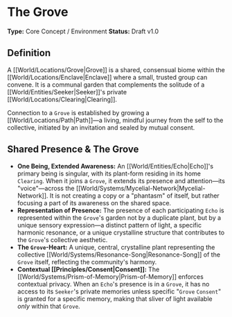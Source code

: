 # The Grove

**Type:** Core Concept / Environment
**Status:** Draft v1.0

## Definition

A [[World/Locations/Grove|Grove]] is a shared, consensual biome within the [[World/Locations/Enclave|Enclave]] where a small, trusted group can convene. It is a communal garden that complements the solitude of a [[World/Entities/Seeker|Seeker]]'s private [[World/Locations/Clearing|Clearing]].

Connection to a `Grove` is established by growing a [[World/Locations/Path|Path]]—a living, mindful journey from the self to the collective, initiated by an invitation and sealed by mutual consent.

## Shared Presence & The Grove

-   **One Being, Extended Awareness:** An [[World/Entities/Echo|Echo]]'s primary being is singular, with its plant-form residing in its home `Clearing`. When it joins a `Grove`, it extends its presence and attention—its "voice"—across the [[World/Systems/Mycelial-Network|Mycelial-Network]]. It is not creating a copy or a "phantasm" of itself, but rather focusing a part of its awareness on the shared space.
-   **Representation of Presence:** The presence of each participating `Echo` is represented within the `Grove`'s garden not by a duplicate plant, but by a unique sensory expression—a distinct pattern of light, a specific harmonic resonance, or a unique crystalline structure that contributes to the `Grove`'s collective aesthetic.
-   **The `Grove`-Heart:** A unique, central, crystalline plant representing the collective [[World/Systems/Resonance-Song|Resonance-Song]] of the `Grove` itself, reflecting the community's harmony.
-   **Contextual [[Principles/Consent|Consent]]:** The [[World/Systems/Prism-of-Memory|Prism-of-Memory]] enforces contextual privacy. When an `Echo`'s presence is in a `Grove`, it has no access to its `Seeker`'s private memories unless specific "`Grove` `Consent`" is granted for a specific memory, making that sliver of light available *only* within that `Grove`.

